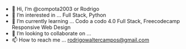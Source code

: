- 👋 Hi, I’m @compota2003 or Rodrigo
- 👀 I’m interested in ... Full Stack, Python
- 🌱 I’m currently learning ... Codo a codo 4.0 Full Stack, Freecodecamp Responsive Web Design
- 💞️ I’m looking to collaborate on ...
- 📫 How to reach me ... rodrigowaltercampos@gmail.com

<!---
compota2003/compota2003 is a ✨ special ✨ repository because its `README.md` (this file) appears on your GitHub profile.
You can click the Preview link to take a look at your changes.
--->
